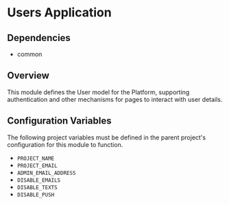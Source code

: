 # Users Application

## Dependencies
- common

## Overview
This module defines the User model for the Platform, supporting authentication and other mechanisms for pages to
interact with user details.

## Configuration Variables
The following project variables must be defined in the parent project's configuration for this module to function.

- `PROJECT_NAME`
- `PROJECT_EMAIL`
- `ADMIN_EMAIL_ADDRESS`
- `DISABLE_EMAILS`
- `DISABLE_TEXTS`
- `DISABLE_PUSH`
